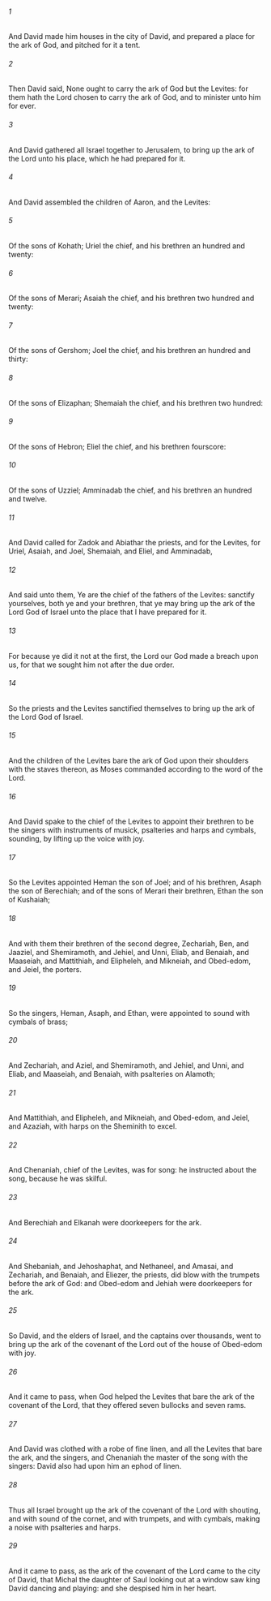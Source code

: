 ###### 1
And David made him houses in the city of David, and prepared a place for the ark of God, and pitched for it a tent.

###### 2
Then David said, None ought to carry the ark of God but the Levites: for them hath the Lord chosen to carry the ark of God, and to minister unto him for ever.

###### 3
And David gathered all Israel together to Jerusalem, to bring up the ark of the Lord unto his place, which he had prepared for it.

###### 4
And David assembled the children of Aaron, and the Levites:

###### 5
Of the sons of Kohath; Uriel the chief, and his brethren an hundred and twenty:

###### 6
Of the sons of Merari; Asaiah the chief, and his brethren two hundred and twenty:

###### 7
Of the sons of Gershom; Joel the chief, and his brethren an hundred and thirty:

###### 8
Of the sons of Elizaphan; Shemaiah the chief, and his brethren two hundred:

###### 9
Of the sons of Hebron; Eliel the chief, and his brethren fourscore:

###### 10
Of the sons of Uzziel; Amminadab the chief, and his brethren an hundred and twelve.

###### 11
And David called for Zadok and Abiathar the priests, and for the Levites, for Uriel, Asaiah, and Joel, Shemaiah, and Eliel, and Amminadab,

###### 12
And said unto them, Ye are the chief of the fathers of the Levites: sanctify yourselves, both ye and your brethren, that ye may bring up the ark of the Lord God of Israel unto the place that I have prepared for it.

###### 13
For because ye did it not at the first, the Lord our God made a breach upon us, for that we sought him not after the due order.

###### 14
So the priests and the Levites sanctified themselves to bring up the ark of the Lord God of Israel.

###### 15
And the children of the Levites bare the ark of God upon their shoulders with the staves thereon, as Moses commanded according to the word of the Lord.

###### 16
And David spake to the chief of the Levites to appoint their brethren to be the singers with instruments of musick, psalteries and harps and cymbals, sounding, by lifting up the voice with joy.

###### 17
So the Levites appointed Heman the son of Joel; and of his brethren, Asaph the son of Berechiah; and of the sons of Merari their brethren, Ethan the son of Kushaiah;

###### 18
And with them their brethren of the second degree, Zechariah, Ben, and Jaaziel, and Shemiramoth, and Jehiel, and Unni, Eliab, and Benaiah, and Maaseiah, and Mattithiah, and Elipheleh, and Mikneiah, and Obed-edom, and Jeiel, the porters.

###### 19
So the singers, Heman, Asaph, and Ethan, were appointed to sound with cymbals of brass;

###### 20
And Zechariah, and Aziel, and Shemiramoth, and Jehiel, and Unni, and Eliab, and Maaseiah, and Benaiah, with psalteries on Alamoth;

###### 21
And Mattithiah, and Elipheleh, and Mikneiah, and Obed-edom, and Jeiel, and Azaziah, with harps on the Sheminith to excel.

###### 22
And Chenaniah, chief of the Levites, was for song: he instructed about the song, because he was skilful.

###### 23
And Berechiah and Elkanah were doorkeepers for the ark.

###### 24
And Shebaniah, and Jehoshaphat, and Nethaneel, and Amasai, and Zechariah, and Benaiah, and Eliezer, the priests, did blow with the trumpets before the ark of God: and Obed-edom and Jehiah were doorkeepers for the ark.

###### 25
So David, and the elders of Israel, and the captains over thousands, went to bring up the ark of the covenant of the Lord out of the house of Obed-edom with joy.

###### 26
And it came to pass, when God helped the Levites that bare the ark of the covenant of the Lord, that they offered seven bullocks and seven rams.

###### 27
And David was clothed with a robe of fine linen, and all the Levites that bare the ark, and the singers, and Chenaniah the master of the song with the singers: David also had upon him an ephod of linen.

###### 28
Thus all Israel brought up the ark of the covenant of the Lord with shouting, and with sound of the cornet, and with trumpets, and with cymbals, making a noise with psalteries and harps.

###### 29
And it came to pass, as the ark of the covenant of the Lord came to the city of David, that Michal the daughter of Saul looking out at a window saw king David dancing and playing: and she despised him in her heart.


